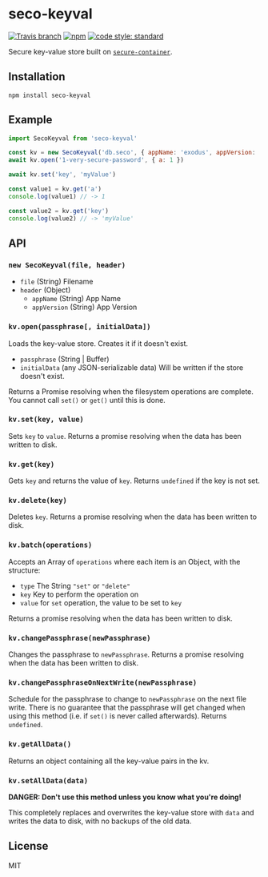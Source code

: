 # seco-keyval

[![Travis branch](https://img.shields.io/travis/ExodusMovement/seco-keyval/master.svg)](https://travis-ci.org/ExodusMovement/seco-keyval)
[![npm](https://img.shields.io/npm/v/seco-keyval.svg)](https://www.npmjs.com/package/seco-keyval)
[![code style: standard](https://img.shields.io/badge/code_style-standard-brightgreen.svg)](https://standardjs.com)

Secure key-value store built on [`secure-container`](https://github.com/ExodusMovement/secure-container).

## Installation

    npm install seco-keyval

## Example

```js
import SecoKeyval from 'seco-keyval'

const kv = new SecoKeyval('db.seco', { appName: 'exodus', appVersion: '1.0.0' })
await kv.open('1-very-secure-password', { a: 1 })

await kv.set('key', 'myValue')

const value1 = kv.get('a')
console.log(value1) // -> 1

const value2 = kv.get('key')
console.log(value2) // -> 'myValue'
```

## API

### `new SecoKeyval(file, header)`

- `file` (String) Filename
- `header` (Object)
  - `appName` (String) App Name
  - `appVersion` (String) App Version

### `kv.open(passphrase[, initialData])`

Loads the key-value store. Creates it if it doesn't exist.

- `passphrase` (String | Buffer)
- `initialData` (any JSON-serializable data) Will be written if the store doesn't exist.

Returns a Promise resolving when the filesystem operations are complete. You cannot call `set()` or `get()` until this is done.

### `kv.set(key, value)`

Sets `key` to `value`. Returns a promise resolving when the data has been written to disk.

### `kv.get(key)`

Gets `key` and returns the value of `key`. Returns `undefined` if the key is not set.

### `kv.delete(key)`

Deletes `key`. Returns a promise resolving when the data has been written to disk.

### `kv.batch(operations)`

Accepts an Array of `operations` where each item is an Object, with the structure:

- `type` The String `"set"` or `"delete"`
- `key` Key to perform the operation on
- `value` for `set` operation, the value to be set to `key`

Returns a promise resolving when the data has been written to disk.

### `kv.changePassphrase(newPassphrase)`

Changes the passphrase to `newPassphrase`. Returns a promise resolving when the data has been written to disk.

### `kv.changePassphraseOnNextWrite(newPassphrase)`

Schedule for the passphrase to change to `newPassphrase` on the next file write. There is no guarantee that the passphrase will get changed when using this method (i.e. if `set()` is never called afterwards). Returns `undefined`.

### `kv.getAllData()`

Returns an object containing all the key-value pairs in the kv.

### `kv.setAllData(data)`

**DANGER: Don't use this method unless you know what you're doing!**

This completely replaces and overwrites the key-value store with `data` and writes the data to disk, with no backups of the old data.

## License

MIT
